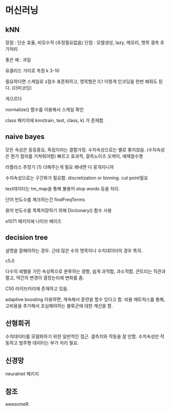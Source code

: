 # 머신러닝

## kNN
장점 : 단순 효율, 비모수적 (추정필요없음)
단점 : 모델생성, lazy, 메모리, 명목 결측 추가처리


좋은 예 : 과일

유클리드 거리로 측정
k 3-10

필요하다면 스케일로 z점수 표준화하고, 명목형은 0,1 이렇게 인코딩을 한번 해줘도 된다. (더미코딩)

게으르다

normalize() 함수를 이용해서 스케일 확인

class 패키지에 knn(train, test, class, k) 가 존재함.

## naive bayes

모든 속성은 동등중요, 독립이라는 결함가정.
수치속성으로는 별로 좋지않음. (수치속성은 뭔가 절차를 거쳐줘야함)
빠르고 효과적, 결측노이즈 오케이, 예제잘수행

라플라스 추정기 (1) 더해주는게 필요 왜내면 다 뭉개지니까

수치속성으로는 구간화가 필요함. discretization or binning. cut point필요

text데이터는 tm_map을 통해 불용어 stop words 등을 처리.

단어 빈도수를 체크하는건 findFreqTerms

용어 빈도수를 목록저장하기 위해 Dictionary() 함수 사용

e1071 패키지에 나이브 베이즈 

## decision tree

설명을 잘해야하는 경우. 
근데 많은 수의 명목이나 수치데이터의 경우 특히. 

c5.0 

다수의 레벨을 가진 속성쪽으로 분류하는 경향, 쉽게 과적합, 과소적합.
큰트리는 직관과 멀고, 약간의 변경이 결정논리에 변화를 줌.

C50 라이브러리에 존재하고 있음.

adaptive boosting 이용하면, 계속해서 훈련을 할수 있다고 함.
비용 매트릭스를 통해, 고비용을 추가해서 조심해야하는 불류군에 대한 계산을 함.

## 선형회귀

수치데이터를 모델화하기 위한 일반적인 접근.
결측치와 작동을 잘 안함.
수치속성만 작동하고 범주형 데이터는 부가 처리 필요.

## 신경망
neuralnet 패키지

## 참조
awesomeR



